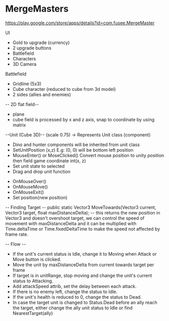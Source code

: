 # MergeMasters
https://play.google.com/store/apps/details?id=com.fusee.MergeMaster

UI
+ Gold to upgrade (currency)
+ 2 upgrade buttons
+ Battlefield
+ Characters
+ 3D Camera

Battlefield
+ Gridline (5x3)
+ Cube character (reduced to cube from 3d model)
+ 2 sides (allies and enemies)

-- 2D flat field--
+ plane
+ cube
field is processed by x and z axis, snap to coordinate by using matrix
 
--Unit (Cube 3D)-- (scale 0.75) -> Represents Unit class (component)
+ Dino and hunter components will be inherited from unit class
+ SetUnitPosition (x,z)
E.g: (0, 0) will be bottom left position
+ MouseEnter() or MoseClicked()
Convert mouse position to unity position then field game coordinate int(x, z)
+ Set unit state to selected
+ Drag and drop unit function
* OnMouseOver()
* OnMouseMove()
* OnMouseExit()
* Set position(new position)

-- Finding Target --
public static Vector3 MoveTowards(Vector3 current, Vector3 target, float maxDistanceDelta);
-- this returns the new position in Vector3 and doesn't overshoot target, we can control the speed of movement with maxDistanceDelta and it can be multiplied with Time.deltaTime or Time.fixedDeltaTime to make the speed not affected by frame rate.

-- Flow --
* If the unit's current status is Idle, change it to Moving when Attack or Move button is clicked.
* Move the unit by maxDistanceDelta from current towards target per frame
* If target is in unitRange, stop moving and change the unit's current status to Attacking.
* Add attackSpeed attrib, set the delay between each attack.
* If there is no enemy left, change the status to Idle.
* If the unit's health is reduced to 0, change the status to Dead.
* In case the target unit is changed to Status.Dead before an ally reach the target, either change the ally unit status to Idle or find NearestTarget(ally)
